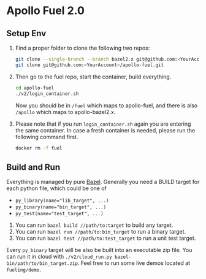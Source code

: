 # Apollo Fuel 2.0

## Setup Env

1. Find a proper folder to clone the following two repos:

   ```bash
   git clone --single-branch --branch bazel2.x git@github.com:<YourAccount>/apollo.git apollo-bazel2.x
   git clone git@github.com:<YourAccount>/apollo-fuel.git
   ```

1. Then go to the fuel repo, start the container, build everything.

   ```bash
   cd apollo-fuel
   ./v2/login_container.sh
   ```

   Now you should be in `/fuel` which maps to apollo-fuel, and there is also `/apollo` which maps to
   apollo-bazel2.x.

1. Please note that if you run `login_container.sh` again you are entering the same container. In
   case a fresh container is needed, please run the following command first.

   ```bash
   docker rm -f fuel
   ```

## Build and Run

Everything is managed by pure [Bazel](https://docs.bazel.build/versions/master/be/python.html).
Generally you need a BUILD target for each python file, which could be one of

* `py_library(name="lib_target", ...)`
* `py_binary(name="bin_target", ...)`
* `py_test(name="test_target", ...)`

1. You can run `bazel build //path/to:target` to build any target.
1. You can run `bazel run //path/to:bin_target` to run a binary target.
1. You can run `bazel test //path/to:test_target` to run a unit test target.

Every `py_binary` target will be also be built into an executable zip file. You can run it in cloud
with `./v2/cloud_run.py bazel-bin/path/to/bin_target.zip`. Feel free to run some live demos located
at `fueling/demo`.
